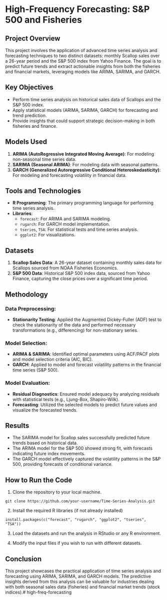 # High-Frequency Forecasting: S&P 500 and Fisheries

## Project Overview
This project involves the application of advanced time series analysis and forecasting techniques to two distinct datasets: monthly Scallop sales over a 26-year period and the S&P 500 index from Yahoo Finance. The goal is to predict future trends and extract actionable insights from both the fisheries and financial markets, leveraging models like ARIMA, SARIMA, and GARCH.

## Key Objectives
- Perform time series analysis on historical sales data of Scallops and the S&P 500 index.
- Apply statistical models (ARIMA, SARIMA, GARCH) for forecasting and trend prediction.
- Provide insights that could support strategic decision-making in both fisheries and finance.
  
## Models Used
1. **ARIMA (AutoRegressive Integrated Moving Average)**: For modeling non-seasonal time series data.
2. **SARIMA (Seasonal ARIMA)**: For modeling data with seasonal patterns.
3. **GARCH (Generalized Autoregressive Conditional Heteroskedasticity)**: For modeling and forecasting volatility in financial data.

## Tools and Technologies
- **R Programming**: The primary programming language for performing time series analysis.
- **Libraries**:
  - `forecast`: For ARIMA and SARIMA modeling.
  - `rugarch`: For GARCH model implementation.
  - `tseries`, `TSA`: For statistical tests and time series analysis.
  - `ggplot2`: For visualizations.

## Datasets
1. **Scallop Sales Data**: A 26-year dataset containing monthly sales data for Scallops sourced from NOAA Fisheries Economics.
2. **S&P 500 Data**: Historical S&P 500 index data, sourced from Yahoo Finance, capturing the close prices over a significant time period.

## Methodology
### Data Preprocessing:
- **Stationarity Testing**: Applied the Augmented Dickey-Fuller (ADF) test to check the stationarity of the data and performed necessary transformations (e.g., differencing) for non-stationary series.
  
### Model Selection:
- **ARIMA & SARIMA**: Identified optimal parameters using ACF/PACF plots and model selection criteria (AIC, BIC).
- **GARCH**: Applied to model and forecast volatility patterns in the financial time series (S&P 500).
  
### Model Evaluation:
- **Residual Diagnostics**: Ensured model adequacy by analyzing residuals with statistical tests (e.g., Ljung-Box, Shapiro-Wilk).
- **Forecasting**: Utilized the selected models to predict future values and visualize the forecasted trends.

## Results
- The SARIMA model for Scallop sales successfully predicted future trends based on historical data.
- The ARIMA model for the S&P 500 showed strong fit, with forecasts indicating future index movements.
- The GARCH model effectively captured the volatility patterns in the S&P 500, providing forecasts of conditional variance.

## How to Run the Code
1. Clone the repository to your local machine.

`git clone https://github.com/your-username/Time-Series-Analysis.git`

2. Install the required R libraries (if not already installed)

`install.packages(c("forecast", "rugarch", "ggplot2", "tseries", "TSA"))`

3. Load the datasets and run the analysis in RStudio or any R environment.

4. Modify the input files if you wish to run with different datasets.

## Conclusion
This project showcases the practical application of time series analysis and forecasting using ARIMA, SARIMA, and GARCH models. The predictive insights derived from this analysis can be valuable for industries dealing with both seasonal sales data (fisheries) and financial market trends (stock indices).# high-freq-forecasting
